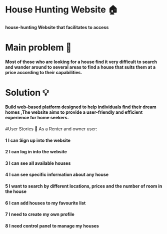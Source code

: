 # House Hunting Website 🏠
#### house-hunting Website that facilitates to access
# Main problem 🌚
####  Most of those who are looking for a house find it very difficult to search and wander around to several areas to find a house that suits them at a price according to their capabilities.
# Solution 💡
#### Build web-based platform designed to help individuals find their dream homes ,The website aims to provide a user-friendly and efficient experience for home seekers.
#User Stories 📖
As a Renter and owner user:
#### 1 I can Sign up into the website
#### 2 I can log in into the website
#### 3 I can see all available houses
#### 4 I can see specific information about any house
#### 5 I want to search by different locations, prices and the number of room in the house
#### 6 I can add houses to my favourite list
#### 7 I need to create my own profile
#### 8 I need control panel to manage my houses
